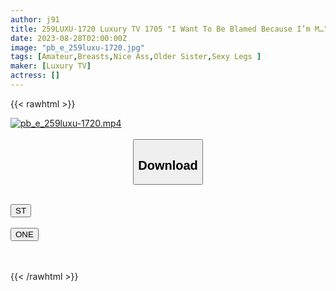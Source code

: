 ```yaml
---
author: j91
title: 259LUXU-1720 Luxury TV 1705 "I Want To Be Blamed Because I’m M…" A Gentle And Healing Beauty First Appeared! Contrary To The Warm And Friendly Atmosphere, I’m Curious About Nasty Things…! Indecent Sex That Exposes Silliness In Front Of The Camera While Becoming Mellow With The Technique Of An Actor!
date: 2023-08-28T02:00:00Z
image: "pb_e_259luxu-1720.jpg"
tags: [Amateur,Breasts,Nice Ass,Older Sister,Sexy Legs ]
maker: [Luxury TV]
actress: []
---
```



{{< rawhtml >}}

<div class="video" data-videoid="rdlg9oXLMBfbwQZ">
    <a href="javascript:;">
        <img src="https://my.j91.asia/posts/pb_e_259luxu-1720/pb_e_259luxu-1720.jpg" width="WIDTH" height="HEIGHT" alt="pb_e_259luxu-1720.mp4" loading="lazy">
    </a>
</div>

<script type="text/javascript" src="https://j91.asia/asset/on-demand-st.js"></script>

<br>
  <link rel="stylesheet" href="https://j91.asia/asset/bs5.css">
  
  <center>
  <button class="btn btn-primary" type="button" data-bs-toggle="collapse" data-bs-target=".multi-collapse" aria-expanded="false" aria-controls="multiCollapseExample1 multiCollapseExample2"><h2>Download</h2></button></center>
</p>
<div class="row">
  <div class="col">
    <div class="collapse multi-collapse" id="multiCollapseExample1">
      <div class="card card-body">
	      	      <br>
<div class="buttons">  
<a href="https://streamtape.to/v/rdlg9oXLMBfbwQZ"><button class="btn-hover color-3"><i class="fa fa-download"></i> ST</button></a></div>
    </div>
  </div>
</div>
  <div class="col">
    <div class="collapse multi-collapse" id="multiCollapseExample2">
      <div class="card card-body">
	      <br>
<div class="buttons">
    <a href="https://oneupload.to/zzp7myt5e199"><button class="btn-hover color-9"><i class="fa fa-download"></i> ONE</button></a></div>
<br><br>
      </div>
    </div>
  </div>
</div>

{{< /rawhtml >}}
